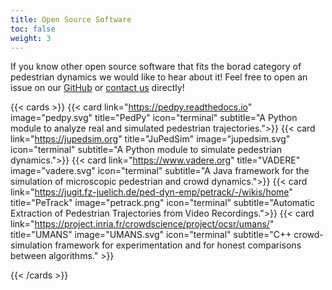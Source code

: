 ```yaml
---
title: Open Source Software
toc: false
weight: 3
---
```


If you know other open source software that fits the borad category of
pedestrian dynamics we would like to hear about it! Feel free to open an issue
on our
[GitHub](https://github.com/PedestrianDynamics/PedestrianDynamics.github.io) or
[contact us](mailto:m.chraibi@fz-juelich.de) directly!


{{< cards >}}
  {{< card link="https://pedpy.readthedocs.io" image="pedpy.svg" title="PedPy" icon="terminal" subtitle="A Python module to analyze real and simulated pedestrian trajectories.">}}
  {{< card link="https://jupedsim.org" title="JuPedSim" image="jupedsim.svg" icon="terminal" subtitle="A Python module to simulate pedestrian dynamics.">}}
  {{< card link="https://www.vadere.org" title="VADERE" image="vadere.svg" icon="terminal" subtitle="A Java framework for the simulation of microscopic pedestrian and crowd dynamics.">}}
{{< card link="https://jugit.fz-juelich.de/ped-dyn-emp/petrack/-/wikis/home" title="PeTrack" image="petrack.png" icon="terminal" subtitle="Automatic Extraction of Pedestrian Trajectories from Video Recordings.">}}
{{< card link="https://project.inria.fr/crowdscience/project/ocsr/umans/" title="UMANS" image="UMANS.svg"  icon="terminal" subtitle="C++ crowd-simulation framework for experimentation and for honest comparisons between algorithms." >}}



   
{{< /cards >}}

